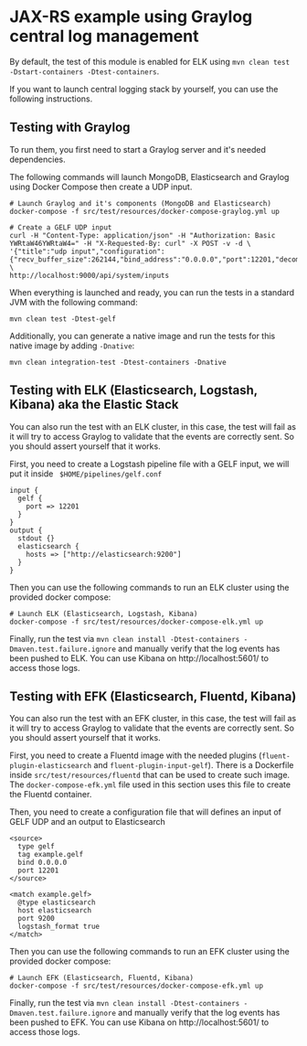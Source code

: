 # JAX-RS example using Graylog central log management

By default, the test of this module is enabled for ELK using `mvn clean test -Dstart-containers -Dtest-containers`.

If you want to launch central logging stack by yourself, you can use the following instructions.

## Testing with Graylog

To run them, you first need to start a Graylog server and it's needed dependencies.

The following commands will launch MongoDB, Elasticsearch and Graylog using Docker Compose then create a UDP input.

```
# Launch Graylog and it's components (MongoDB and Elasticsearch)
docker-compose -f src/test/resources/docker-compose-graylog.yml up

# Create a GELF UDP input
curl -H "Content-Type: application/json" -H "Authorization: Basic YWRtaW46YWRtaW4=" -H "X-Requested-By: curl" -X POST -v -d \
'{"title":"udp input","configuration":{"recv_buffer_size":262144,"bind_address":"0.0.0.0","port":12201,"decompress_size_limit":8388608},"type":"org.graylog2.inputs.gelf.udp.GELFUDPInput","global":true}' \
http://localhost:9000/api/system/inputs
```

When everything is launched and ready, you can run the tests in a standard JVM with the following command:

```
mvn clean test -Dtest-gelf
```

Additionally, you can generate a native image and run the tests for this native image by adding `-Dnative`:

```
mvn clean integration-test -Dtest-containers -Dnative
```

## Testing with ELK (Elasticsearch, Logstash, Kibana) aka the Elastic Stack

You can also run the test with an ELK cluster, in this case, the test will fail as it will try to access Graylog to validate 
that the events are correctly sent. So you should assert yourself that it works.

First, you need to create a Logstash pipeline file with a GELF input, we will put it inside ` $HOME/pipelines/gelf.conf`

```
input {
  gelf {
    port => 12201
  }
}
output {
  stdout {}
  elasticsearch {
    hosts => ["http://elasticsearch:9200"]
  }
}

```

Then you can use the following commands to run an ELK cluster using the provided docker compose:

```
# Launch ELK (Elasticsearch, Logstash, Kibana)
docker-compose -f src/test/resources/docker-compose-elk.yml up
```

Finally, run the test via `mvn clean install -Dtest-containers -Dmaven.test.failure.ignore` and manually verify that the log
events has been pushed to ELK. You can use Kibana on http://localhost:5601/ to access those logs.


## Testing with EFK (Elasticsearch, Fluentd, Kibana)

You can also run the test with an EFK cluster, in this case, the test will fail as it will try to access Graylog to validate 
that the events are correctly sent. So you should assert yourself that it works.

First, you need to create a Fluentd image with the needed plugins (`fluent-plugin-elasticsearch` and `fluent-plugin-input-gelf`).
There is a Dockerfile inside `src/test/resources/fluentd` that can be used to create such image.
The `docker-compose-efk.yml` file used in this section uses this file to create the Fluentd container.

Then, you need to create a configuration file that will defines an input of GELF UDP and an output to Elasticsearch

```
<source>
  type gelf
  tag example.gelf
  bind 0.0.0.0
  port 12201
</source>

<match example.gelf>
  @type elasticsearch
  host elasticsearch
  port 9200
  logstash_format true
</match>
```

Then you can use the following commands to run an EFK cluster using the provided docker compose:

```
# Launch EFK (Elasticsearch, Fluentd, Kibana)
docker-compose -f src/test/resources/docker-compose-efk.yml up
```

Finally, run the test via `mvn clean install -Dtest-containers -Dmaven.test.failure.ignore` and manually verify that the log
events has been pushed to EFK. You can use Kibana on http://localhost:5601/ to access those logs.